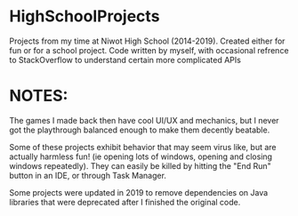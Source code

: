 # HighSchoolProjects
Projects from my time at Niwot High School (2014-2019).
Created either for fun or for a school project.
Code written by myself, with occasional refrence to StackOverflow to understand certain more complicated APIs

# NOTES:

The games I made back then have cool UI/UX and mechanics, but I never got the playthrough balanced enough to make them decently beatable.

Some of these projects exhibit behavior that may seem virus like, but are actually harmless fun! (ie opening lots of windows, opening and closing windows repeatedly).  They can easily be killed by hitting the "End Run" button in an IDE, or through Task Manager.

Some projects were updated in 2019 to remove dependencies on Java libraries that were deprecated after I finished the original code.
